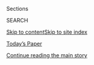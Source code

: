 <div id="app">

<div>

<div class="NYTAppHideMasthead css-1r6wvpq e1suatyy0">

<div class="section css-ui9rw0 e1suatyy2">

<div class="css-eph4ug er09x8g0">

<div class="css-6n7j50">

</div>

<span class="css-1dv1kvn">Sections</span>

<div class="css-10488qs">

<span class="css-1dv1kvn">SEARCH</span>

</div>

[Skip to content](#site-content)[Skip to site
index](#site-index)

</div>

<div class="css-10698na e1huz5gh0">

</div>

</div>

<div id="masthead-bar-one" class="section hasLinks css-15hmgas e1csuq9d3">

<div class="css-uqyvli e1csuq9d0">

</div>

<div class="css-1uqjmks e1csuq9d1">

</div>

<div class="css-9e9ivx">

[](https://myaccount.nytimes.com/auth/login?response_type=cookie&client_id=vi)

</div>

<div class="css-1bvtpon e1csuq9d2">

[Today’s Paper](https://www.nytimes.com/section/todayspaper)

</div>

</div>

</div>

</div>

<div data-aria-hidden="false">

<div id="site-content" data-role="main">

<div id="top-wrapper" class="css-15p45cc eaca97t0" type="top">

<div id="top-slug" class="css-19x0jxb eaca97t1" hidden="">

Advertisement

</div>

[Continue reading the main
story](#after-top)

<div class="ad top-wrapper" style="text-align:center;height:100%;display:block;min-height:90px">

<div id="top" class="place-ad" data-position="top" data-size-key="top">

</div>

</div>

<div id="after-top">

</div>

</div>

<div id="byline" class="section css-15h4p1b e9abtgs0">

<div class="css-1j21atc e1svk9qx1">

<div class="css-nfcc9b e1svk9qx3">

<div class="css-vl9dhg e1svk9qx5">

<div class="css-1nrhkj6 e1svk9qx6">

# Katie Thomas

</div>

## <span></span>

Katie Thomas has been a reporter for The New York Times since 2008. She
currently covers the business of health care, with a focus on the drug
industry. She has spent the last few years reporting on the issue of
high drug prices.

<span class="css-dd5dyy">More**</span>

</div>

</div>

</div>

<div>

<div id="mid1-wrapper" class="css-1mn4oms eaca97t0" type="rank">

<div id="mid1-slug" class="css-1tag3rd eaca97t1">

Advertisement

</div>

[Continue reading the main
story](#after-mid1)

<div id="mid1" class="ad mid1-wrapper" style="text-align:center;height:100%;display:block">

</div>

<div id="after-mid1">

</div>

</div>

</div>

<div class="css-185go5a e1o5byef0">

<div class="css-15cbhtu">

  - [Latest](#stream-panel)
  - <span class="css-6n7j50">Search</span>
    <div class="control">
    <div class="label-container css-1dv1kvn">
    Search
    </div>
    <div class="css-wm4t3d">
    **<span id="clear-search-input" class="css-1dv1kvn">Clear this text
    input</span>
    </div>
    </div>
    <span class="css-1iovbfw"></span>

<div id="stream-panel" class="section css-8msx5b e1jz0cab1">

<div class="css-13mho3u">

1.  
    
    <div class="css-1cp3ece">
    
    <div class="css-1l4spti">
    
    [](/2020/07/31/health/covid-19-vaccine-sanofi-gsk.html)
    
    <div class="css-79elbk">
    
    ![](https://static01.nyt.com/images/2020/07/31/science/31VIRUS-SANOFI1/31VIRUS-SANOFI1-thumbWide.jpg?quality=75&auto=webp&disable=upscale)
    
    </div>
    
    ## Sanofi and GlaxoSmithKline Snag Biggest Coronavirus Vaccine Deal Yet
    
    The arrangement brings the Trump administration’s investment in
    coronavirus vaccine projects to more than $8 billion. The head of
    the federal effort is a former GSK executive.
    
    <div class="css-1nqbnmb ea5icrr0">
    
    By <span class="css-1n7hynb">Katie
    Thomas</span>
    
    </div>
    
    </div>
    
    <div class="css-1lc2l26 e1xfvim33">
    
    </div>
    
    </div>

2.  
    
    <div class="css-1cp3ece">
    
    <div class="css-1l4spti">
    
    [](/2020/07/24/us/politics/trump-drug-prices-coronavirus.html)
    
    <div class="css-79elbk">
    
    ![](https://static01.nyt.com/images/2020/08/23/us/politics/23dc-virus-drugprices/merlin_174915654_c7a3e9eb-7663-4f44-8f43-780e9928cf2e-thumbWide.jpg?quality=75&auto=webp&disable=upscale)
    
    </div>
    
    ## As He Woos Drugmakers on Virus, Trump Demands Drug Price Controls
    
    President Trump is trying to revive a 2016 campaign promise to
    control the rising price of medicines, but new executive orders are
    coming when he needs drugmakers to deliver coronavirus treatments.
    
    <div class="css-1nqbnmb ea5icrr0">
    
    By <span class="css-1n7hynb">Margot Sanger-Katz, Noah Weiland
    <span>and</span> Katie
    Thomas</span>
    
    </div>
    
    </div>
    
    <div class="css-1lc2l26 e1xfvim33">
    
    </div>
    
    </div>

3.  
    
    <div class="css-1cp3ece">
    
    <div class="css-1l4spti">
    
    [](/2020/07/16/health/coronavirus-vaccine-novavax.html)
    
    <div class="css-79elbk">
    
    ![](https://static01.nyt.com/images/2020/07/15/science/15VIRUS-NOVAVAX1/15VIRUS-NOVAVAX1-thumbWide.jpg?quality=75&auto=webp&disable=upscale)
    
    </div>
    
    ## How a Struggling Company Won $1.6 Billion to Make a Coronavirus Vaccine
    
    Novavax just received the Trump administration’s largest vaccine
    contract. In the Maryland company’s 33-year history, it has never
    brought a vaccine to market.
    
    <div class="css-1nqbnmb ea5icrr0">
    
    By <span class="css-1n7hynb">Katie Thomas <span>and</span> Megan
    Twohey</span>
    
    </div>
    
    </div>
    
    <div class="css-1lc2l26 e1xfvim33">
    
    </div>
    
    </div>

4.  
    
    <div class="css-1cp3ece">
    
    <div class="css-1l4spti">
    
    [](/2020/07/09/health/regeneron-monoclonal-antibodies.html)
    
    <div class="css-79elbk">
    
    ![](https://static01.nyt.com/images/2020/07/08/science/00virus-regeneron01/00virus-regeneron01-thumbWide.jpg?quality=75&auto=webp&disable=upscale)
    
    </div>
    
    ## These Scientists Raced to Find a Covid-19 Drug. Then the Virus Found Them.
    
    This spring, researchers at Regeneron’s Westchester headquarters
    found themselves in one of the country’s first coronavirus hot
    spots.
    
    <div class="css-1nqbnmb ea5icrr0">
    
    By <span class="css-1n7hynb">Katie
    Thomas</span>
    
    </div>
    
    </div>
    
    <div class="css-1lc2l26 e1xfvim33">
    
    </div>
    
    </div>

5.  
    
    <div class="css-1cp3ece">
    
    <div class="css-1l4spti">
    
    [](/2020/07/07/health/novavax-coronavirus-vaccine-warp-speed.html)
    
    <div class="css-79elbk">
    
    ![](https://static01.nyt.com/images/2020/07/06/science/06virus-warpspeed/06virus-warpspeed-thumbWide.jpg?quality=75&auto=webp&disable=upscale)
    
    </div>
    
    ## U.S. Will Pay $1.6 Billion to Novavax for Coronavirus Vaccine
    
    The Maryland-based company, which has never brought a product to
    market before, just made the biggest deal to date with the Trump
    administration’s Operation Warp Speed.
    
    <div class="css-1nqbnmb ea5icrr0">
    
    By <span class="css-1n7hynb">Katie
    Thomas</span>
    
    </div>
    
    </div>
    
    <div class="css-1lc2l26 e1xfvim33">
    
    </div>
    
    </div>

6.  
    
    <div class="css-1cp3ece">
    
    <div class="css-1l4spti">
    
    [](/2020/06/24/health/drug-kickbacks-regeneron.html)
    
    <div class="css-79elbk">
    
    ![](https://static01.nyt.com/images/2020/06/24/science/24REGENERON2/24REGENERON2-thumbWide.jpg?quality=75&auto=webp&disable=upscale)
    
    </div>
    
    ## Regeneron Funneled Kickbacks Through a Patient Charity, Federal Lawsuit Claims
    
    The case is the latest inquiry into pharmaceutical companies’
    donations to patient assistance charities, which have been blamed
    for inflating the cost of drugs.
    
    <div class="css-1nqbnmb ea5icrr0">
    
    By <span class="css-1n7hynb">Katie
    Thomas</span>
    
    </div>
    
    </div>
    
    <div class="css-1lc2l26 e1xfvim33">
    
    </div>
    
    </div>

7.  
    
    <div class="css-1cp3ece">
    
    <div class="css-1l4spti">
    
    [](/2020/06/20/health/hydroxychloroquine-coronavirus-trial.html)
    
    <div class="css-79elbk">
    
    ![](https://static01.nyt.com/images/2020/06/20/science/20virus-drug/merlin_173191026_480392c1-e26f-4edc-918d-ffd2bb29e81b-thumbWide.jpg?quality=75&auto=webp&disable=upscale)
    
    </div>
    
    ## Federal Agency Halts Studies of Hydroxychloroquine, Drug Trump Promoted
    
    The National Institutes of Health decided to stop one trial because
    the drug was unlikely to benefit patients, and another because not
    enough people enrolled.
    
    <div class="css-1nqbnmb ea5icrr0">
    
    By <span class="css-1n7hynb">Katie
    Thomas</span>
    
    </div>
    
    </div>
    
    <div class="css-1lc2l26 e1xfvim33">
    
    </div>
    
    </div>

8.  
    
    <div class="css-1cp3ece">
    
    <div class="css-1l4spti">
    
    [](/2020/06/19/health/coronavirus-lung-treatment-funding.html)
    
    <div class="css-79elbk">
    
    ![](https://static01.nyt.com/images/2020/06/22/science/00JPVIRUS-BARDA1-print/00VIRUS-BARDA1-thumbWide.jpg?quality=75&auto=webp&disable=upscale)
    
    </div>
    
    ## Coronavirus Attacks the Lungs. A Federal Agency Just Halted Funding for New Lung Treatments.
    
    The shift, quietly disclosed on a government website, highlights how
    the Trump administration is favoring development of vaccines over
    treatments for the sickest patients.
    
    <div class="css-1nqbnmb ea5icrr0">
    
    By <span class="css-1n7hynb">Katie
    Thomas</span>
    
    </div>
    
    </div>
    
    <div class="css-1lc2l26 e1xfvim33">
    
    </div>
    
    </div>

9.  
    
    <div class="css-1cp3ece">
    
    <div class="css-1l4spti">
    
    [](/2020/06/15/health/fda-hydroxychloroquine-malaria.html)
    
    <div class="css-79elbk">
    
    ![](https://static01.nyt.com/images/2020/06/15/science/15VIRUS-HCQ/15VIRUS-HCQ-thumbWide.jpg?quality=75&auto=webp&disable=upscale)
    
    </div>
    
    ## F.D.A. Revokes Emergency Approval of Malaria Drugs Promoted by Trump
    
    The agency said that a review of some studies showed that the drugs’
    potential benefits in treating Covid-19 did not outweigh the risks.
    
    <div class="css-1nqbnmb ea5icrr0">
    
    By <span class="css-1n7hynb">Katie
    Thomas</span>
    
    </div>
    
    </div>
    
    <div class="css-1lc2l26 e1xfvim33">
    
    </div>
    
    </div>

10. 
    
    <div class="css-1cp3ece">
    
    <div class="css-1l4spti">
    
    [](/2020/06/09/health/testing-coronavirus-nursing-homes-workers.html)
    
    <div class="css-79elbk">
    
    ![](https://static01.nyt.com/images/2020/06/08/science/08VIRUS-NURSINGHOMETESTS-promo/08VIRUS-NURSINGHOMETESTS-promo-thumbWide.jpg?quality=75&auto=webp&disable=upscale)
    
    </div>
    
    ## Testing Nursing Home Workers Can Help Stop Coronavirus. But Who Should Pay?
    
    A patchwork of state and U.S. recommendations has hampered efforts
    to devise a uniform policy, leading to disputes over whether
    insurers or employers should cover testing costs.
    
    <div class="css-1nqbnmb ea5icrr0">
    
    By <span class="css-1n7hynb">Katie Thomas</span>
    
    </div>
    
    </div>
    
    <div class="css-1lc2l26 e1xfvim33">
    
    </div>
    
    </div>

<div class="css-13mho3u">

<div class="css-1t62hi8">

<div class="css-1stvaey">

Show
More

<div>

<div style="border:0;clip:rect(0 0 0 0);height:1px;margin:-1px;overflow:hidden;white-space:nowrap;padding:0;width:1px;position:absolute" data-role="log" data-aria-live="assertive">

</div>

<div style="border:0;clip:rect(0 0 0 0);height:1px;margin:-1px;overflow:hidden;white-space:nowrap;padding:0;width:1px;position:absolute" data-role="log" data-aria-live="assertive">

</div>

<div style="border:0;clip:rect(0 0 0 0);height:1px;margin:-1px;overflow:hidden;white-space:nowrap;padding:0;width:1px;position:absolute" data-role="log" data-aria-live="polite">

</div>

<div style="border:0;clip:rect(0 0 0 0);height:1px;margin:-1px;overflow:hidden;white-space:nowrap;padding:0;width:1px;position:absolute" data-role="log" data-aria-live="polite">

</div>

</div>

</div>

</div>

</div>

</div>

<div class="css-g6hk37 supplemental">

<div id="mid2-wrapper" class="css-10wkyv7 eaca97t0" type="lede">

<div id="mid2-slug" class="css-1tag3rd eaca97t1">

Advertisement

</div>

[Continue reading the main
story](#after-mid2)

<div id="mid2" class="ad mid2-wrapper" style="text-align:center;height:100%;display:block;min-height:250px">

</div>

<div id="after-mid2">

</div>

</div>

## Follow Elsewhere

<div class="module-body">

  - [**<span data-aria-hidden="true">katie\_thomas</span><span class="css-1dv1kvn">twitter
    page for katie\_thomas</span>](https://twitter.com/katie_thomas)

</div>

</div>

</div>

</div>

</div>

</div>

</div>

## Site Index

<div>

</div>

## Site Information Navigation

  - [© <span>2020</span> <span>The New York Times
    Company</span>](https://help.nytimes.com/hc/en-us/articles/115014792127-Copyright-notice)

<!-- end list -->

  - [NYTCo](https://www.nytco.com/)
  - [Contact
    Us](https://help.nytimes.com/hc/en-us/articles/115015385887-Contact-Us)
  - [Work with us](https://www.nytco.com/careers/)
  - [Advertise](https://nytmediakit.com/)
  - [T Brand Studio](http://www.tbrandstudio.com/)
  - [Your Ad
    Choices](https://www.nytimes.com/privacy/cookie-policy#how-do-i-manage-trackers)
  - [Privacy](https://www.nytimes.com/privacy)
  - [Terms of
    Service](https://help.nytimes.com/hc/en-us/articles/115014893428-Terms-of-service)
  - [Terms of
    Sale](https://help.nytimes.com/hc/en-us/articles/115014893968-Terms-of-sale)
  - [Site
    Map](https://spiderbites.nytimes.com)
  - [Help](https://help.nytimes.com/hc/en-us)
  - [Subscriptions](https://www.nytimes.com/subscription?campaignId=37WXW)

</div>

</div>
